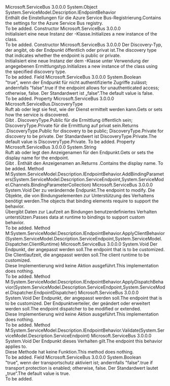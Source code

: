 <Type Name="ServiceRegistrySettings" FullName="Microsoft.ServiceBus.ServiceRegistrySettings">
  <TypeSignature Language="C#" Value="public class ServiceRegistrySettings : System.ServiceModel.Description.IEndpointBehavior" />
  <TypeSignature Language="ILAsm" Value=".class public auto ansi beforefieldinit ServiceRegistrySettings extends System.Object implements class System.ServiceModel.Description.IEndpointBehavior" />
  <TypeSignature Language="DocId" Value="T:Microsoft.ServiceBus.ServiceRegistrySettings" />
  <TypeSignature Language="VB.NET" Value="Public Class ServiceRegistrySettings&#xA;Implements IEndpointBehavior" />
  <TypeSignature Language="F#" Value="type ServiceRegistrySettings = class&#xA;    interface IEndpointBehavior" />
  <AssemblyInfo>
    <AssemblyName>Microsoft.ServiceBus</AssemblyName>
    <AssemblyVersion>3.0.0.0</AssemblyVersion>
  </AssemblyInfo>
  <Base>
    <BaseTypeName>System.Object</BaseTypeName>
  </Base>
  <Interfaces>
    <Interface>
      <InterfaceName>System.ServiceModel.Description.IEndpointBehavior</InterfaceName>
    </Interface>
  </Interfaces>
  <Docs>
    <summary><span data-ttu-id="ce01e-101">Enthält die Einstellungen für die Azure Service Bus-Registrierung.</span><span class="sxs-lookup"><span data-stu-id="ce01e-101">Contains the settings for the Azure Service Bus registry.</span></span></summary>
    <remarks>To be added.</remarks>
  </Docs>
  <Members>
    <Member MemberName=".ctor">
      <MemberSignature Language="C#" Value="public ServiceRegistrySettings ();" />
      <MemberSignature Language="ILAsm" Value=".method public hidebysig specialname rtspecialname instance void .ctor() cil managed" />
      <MemberSignature Language="DocId" Value="M:Microsoft.ServiceBus.ServiceRegistrySettings.#ctor" />
      <MemberSignature Language="VB.NET" Value="Public Sub New ()" />
      <MemberType>Constructor</MemberType>
      <AssemblyInfo>
        <AssemblyName>Microsoft.ServiceBus</AssemblyName>
        <AssemblyVersion>3.0.0.0</AssemblyVersion>
      </AssemblyInfo>
      <Parameters />
      <Docs>
        <summary><span data-ttu-id="ce01e-102">Initialisiert eine neue Instanz der <see cref="T:Microsoft.ServiceBus.ServiceRegistrySettings" />-Klasse.</span><span class="sxs-lookup"><span data-stu-id="ce01e-102">Initializes a new instance of the <see cref="T:Microsoft.ServiceBus.ServiceRegistrySettings" /> class.</span></span></summary>
        <remarks>To be added.</remarks>
      </Docs>
    </Member>
    <Member MemberName=".ctor">
      <MemberSignature Language="C#" Value="public ServiceRegistrySettings (Microsoft.ServiceBus.DiscoveryType discoveryType);" />
      <MemberSignature Language="ILAsm" Value=".method public hidebysig specialname rtspecialname instance void .ctor(valuetype Microsoft.ServiceBus.DiscoveryType discoveryType) cil managed" />
      <MemberSignature Language="DocId" Value="M:Microsoft.ServiceBus.ServiceRegistrySettings.#ctor(Microsoft.ServiceBus.DiscoveryType)" />
      <MemberSignature Language="F#" Value="new Microsoft.ServiceBus.ServiceRegistrySettings : Microsoft.ServiceBus.DiscoveryType -&gt; Microsoft.ServiceBus.ServiceRegistrySettings" Usage="new Microsoft.ServiceBus.ServiceRegistrySettings discoveryType" />
      <MemberType>Constructor</MemberType>
      <AssemblyInfo>
        <AssemblyName>Microsoft.ServiceBus</AssemblyName>
        <AssemblyVersion>3.0.0.0</AssemblyVersion>
      </AssemblyInfo>
      <Parameters>
        <Parameter Name="discoveryType" Type="Microsoft.ServiceBus.DiscoveryType" />
      </Parameters>
      <Docs>
        <param name="discoveryType"><span data-ttu-id="ce01e-103">Der Discovery-Typ, der angibt, ob der Endpunkt öffentlich oder privat ist.</span><span class="sxs-lookup"><span data-stu-id="ce01e-103">The discovery type that indicates whether the endpoint is public or private.</span></span> </param>
        <summary><span data-ttu-id="ce01e-104">Initialisiert eine neue Instanz der dem <see cref="T:Microsoft.ServiceBus.ServiceRegistrySettings" /> -Klasse unter Verwendung der angegebenen Ermittlungstyp.</span><span class="sxs-lookup"><span data-stu-id="ce01e-104">Initializes a new instance of the <see cref="T:Microsoft.ServiceBus.ServiceRegistrySettings" /> class using the specified discovery type.</span></span></summary>
        <remarks>To be added.</remarks>
      </Docs>
    </Member>
    <Member MemberName="allowUnauthenticatedAccess">
      <MemberSignature Language="C#" Value="protected bool allowUnauthenticatedAccess;" />
      <MemberSignature Language="ILAsm" Value=".field family bool allowUnauthenticatedAccess" />
      <MemberSignature Language="DocId" Value="F:Microsoft.ServiceBus.ServiceRegistrySettings.allowUnauthenticatedAccess" />
      <MemberSignature Language="VB.NET" Value="Protected allowUnauthenticatedAccess As Boolean " />
      <MemberSignature Language="F#" Value="val mutable allowUnauthenticatedAccess : bool" Usage="Microsoft.ServiceBus.ServiceRegistrySettings.allowUnauthenticatedAccess" />
      <MemberType>Field</MemberType>
      <AssemblyInfo>
        <AssemblyName>Microsoft.ServiceBus</AssemblyName>
        <AssemblyVersion>3.0.0.0</AssemblyVersion>
      </AssemblyInfo>
      <ReturnValue>
        <ReturnType>System.Boolean</ReturnType>
      </ReturnValue>
      <Docs>
        <summary><span data-ttu-id="ce01e-105">"true", wenn der Endpunkt für nicht authentifizierte Zugriffe zulässt; andernfalls "false".</span><span class="sxs-lookup"><span data-stu-id="ce01e-105">true if the endpoint allows for unauthenticated access; otherwise, false.</span></span> <span data-ttu-id="ce01e-106">Der Standardwert ist „false“.</span><span class="sxs-lookup"><span data-stu-id="ce01e-106">The default value is false.</span></span></summary>
        <remarks>To be added.</remarks>
      </Docs>
    </Member>
    <Member MemberName="DiscoveryMode">
      <MemberSignature Language="C#" Value="public Microsoft.ServiceBus.DiscoveryType DiscoveryMode { get; set; }" />
      <MemberSignature Language="ILAsm" Value=".property instance valuetype Microsoft.ServiceBus.DiscoveryType DiscoveryMode" />
      <MemberSignature Language="DocId" Value="P:Microsoft.ServiceBus.ServiceRegistrySettings.DiscoveryMode" />
      <MemberSignature Language="VB.NET" Value="Public Property DiscoveryMode As DiscoveryType" />
      <MemberSignature Language="F#" Value="member this.DiscoveryMode : Microsoft.ServiceBus.DiscoveryType with get, set" Usage="Microsoft.ServiceBus.ServiceRegistrySettings.DiscoveryMode" />
      <MemberType>Property</MemberType>
      <AssemblyInfo>
        <AssemblyName>Microsoft.ServiceBus</AssemblyName>
        <AssemblyVersion>3.0.0.0</AssemblyVersion>
      </AssemblyInfo>
      <ReturnValue>
        <ReturnType>Microsoft.ServiceBus.DiscoveryType</ReturnType>
      </ReturnValue>
      <Docs>
        <summary><span data-ttu-id="ce01e-107">Ruft ab oder legt sie fest, wie der Dienst ermittelt werden kann.</span><span class="sxs-lookup"><span data-stu-id="ce01e-107">Gets or sets how the service is discovered.</span></span> </summary>
        <value><span data-ttu-id="ce01e-108">Gibt <see cref="T:Microsoft.ServiceBus.DiscoveryType" />. DiscoveryType.Public für die Ermittlung öffentlich sein; DiscoveryType.Private für die Ermittlung auf privat sein.</span><span class="sxs-lookup"><span data-stu-id="ce01e-108">Returns <see cref="T:Microsoft.ServiceBus.DiscoveryType" />.DiscoveryType.Public for discovery to be public; DiscoveryType.Private for discovery to be private.</span></span> <span data-ttu-id="ce01e-109">Der Standardwert ist DiscoveryType.Private.</span><span class="sxs-lookup"><span data-stu-id="ce01e-109">The default value is DiscoveryType.Private.</span></span></value>
        <remarks>To be added.</remarks>
      </Docs>
    </Member>
    <Member MemberName="DisplayName">
      <MemberSignature Language="C#" Value="public string DisplayName { get; set; }" />
      <MemberSignature Language="ILAsm" Value=".property instance string DisplayName" />
      <MemberSignature Language="DocId" Value="P:Microsoft.ServiceBus.ServiceRegistrySettings.DisplayName" />
      <MemberSignature Language="VB.NET" Value="Public Property DisplayName As String" />
      <MemberSignature Language="F#" Value="member this.DisplayName : string with get, set" Usage="Microsoft.ServiceBus.ServiceRegistrySettings.DisplayName" />
      <MemberType>Property</MemberType>
      <AssemblyInfo>
        <AssemblyName>Microsoft.ServiceBus</AssemblyName>
        <AssemblyVersion>3.0.0.0</AssemblyVersion>
      </AssemblyInfo>
      <ReturnValue>
        <ReturnType>System.String</ReturnType>
      </ReturnValue>
      <Docs>
        <summary><span data-ttu-id="ce01e-110">Ruft ab oder legt den Anzeigenamen für den Endpunkt.</span><span class="sxs-lookup"><span data-stu-id="ce01e-110">Gets or sets the display name for the endpoint.</span></span></summary>
        <value><span data-ttu-id="ce01e-111">Gibt <see cref="T:System.String" />. Enthält den Anzeigenamen an.</span><span class="sxs-lookup"><span data-stu-id="ce01e-111">Returns <see cref="T:System.String" />.Contains the display name.</span></span> </value>
        <remarks>To be added.</remarks>
      </Docs>
    </Member>
    <Member MemberName="System.ServiceModel.Description.IEndpointBehavior.AddBindingParameters">
      <MemberSignature Language="C#" Value="void IEndpointBehavior.AddBindingParameters (System.ServiceModel.Description.ServiceEndpoint endpoint, System.ServiceModel.Channels.BindingParameterCollection bindingParameters);" />
      <MemberSignature Language="ILAsm" Value=".method hidebysig newslot virtual instance void System.ServiceModel.Description.IEndpointBehavior.AddBindingParameters(class System.ServiceModel.Description.ServiceEndpoint endpoint, class System.ServiceModel.Channels.BindingParameterCollection bindingParameters) cil managed" />
      <MemberSignature Language="DocId" Value="M:Microsoft.ServiceBus.ServiceRegistrySettings.System#ServiceModel#Description#IEndpointBehavior#AddBindingParameters(System.ServiceModel.Description.ServiceEndpoint,System.ServiceModel.Channels.BindingParameterCollection)" />
      <MemberSignature Language="VB.NET" Value="Sub AddBindingParameters (endpoint As ServiceEndpoint, bindingParameters As BindingParameterCollection) Implements IEndpointBehavior.AddBindingParameters" />
      <MemberType>Method</MemberType>
      <Implements>
        <InterfaceMember>M:System.ServiceModel.Description.IEndpointBehavior.AddBindingParameters(System.ServiceModel.Description.ServiceEndpoint,System.ServiceModel.Channels.BindingParameterCollection)</InterfaceMember>
      </Implements>
      <AssemblyInfo>
        <AssemblyName>Microsoft.ServiceBus</AssemblyName>
        <AssemblyVersion>3.0.0.0</AssemblyVersion>
      </AssemblyInfo>
      <ReturnValue>
        <ReturnType>System.Void</ReturnType>
      </ReturnValue>
      <Parameters>
        <Parameter Name="endpoint" Type="System.ServiceModel.Description.ServiceEndpoint" />
        <Parameter Name="bindingParameters" Type="System.ServiceModel.Channels.BindingParameterCollection" />
      </Parameters>
      <Docs>
        <param name="endpoint"><span data-ttu-id="ce01e-112">Der zu verändernde Endpunkt.</span><span class="sxs-lookup"><span data-stu-id="ce01e-112">The endpoint to modify.</span></span></param>
        <param name="bindingParameters"><span data-ttu-id="ce01e-113">Die Objekte, die von Bindungselementen zur Unterstützung des Verhaltens benötigt werden.</span><span class="sxs-lookup"><span data-stu-id="ce01e-113">The objects that binding elements require to support the behavior.</span></span></param>
        <summary>
            <span data-ttu-id="ce01e-114">Übergibt Daten zur Laufzeit an Bindungen benutzerdefiniertes Verhalten unterstützen.</span><span class="sxs-lookup"><span data-stu-id="ce01e-114">Passes data at runtime to bindings to support custom behavior.</span></span>
            </summary>
        <remarks>To be added.</remarks>
      </Docs>
    </Member>
    <Member MemberName="System.ServiceModel.Description.IEndpointBehavior.ApplyClientBehavior">
      <MemberSignature Language="C#" Value="void IEndpointBehavior.ApplyClientBehavior (System.ServiceModel.Description.ServiceEndpoint endpoint, System.ServiceModel.Dispatcher.ClientRuntime clientRuntime);" />
      <MemberSignature Language="ILAsm" Value=".method hidebysig newslot virtual instance void System.ServiceModel.Description.IEndpointBehavior.ApplyClientBehavior(class System.ServiceModel.Description.ServiceEndpoint endpoint, class System.ServiceModel.Dispatcher.ClientRuntime clientRuntime) cil managed" />
      <MemberSignature Language="DocId" Value="M:Microsoft.ServiceBus.ServiceRegistrySettings.System#ServiceModel#Description#IEndpointBehavior#ApplyClientBehavior(System.ServiceModel.Description.ServiceEndpoint,System.ServiceModel.Dispatcher.ClientRuntime)" />
      <MemberType>Method</MemberType>
      <Implements>
        <InterfaceMember>M:System.ServiceModel.Description.IEndpointBehavior.ApplyClientBehavior(System.ServiceModel.Description.ServiceEndpoint,System.ServiceModel.Dispatcher.ClientRuntime)</InterfaceMember>
      </Implements>
      <AssemblyInfo>
        <AssemblyName>Microsoft.ServiceBus</AssemblyName>
        <AssemblyVersion>3.0.0.0</AssemblyVersion>
      </AssemblyInfo>
      <ReturnValue>
        <ReturnType>System.Void</ReturnType>
      </ReturnValue>
      <Parameters>
        <Parameter Name="endpoint" Type="System.ServiceModel.Description.ServiceEndpoint" />
        <Parameter Name="clientRuntime" Type="System.ServiceModel.Dispatcher.ClientRuntime" />
      </Parameters>
      <Docs>
        <param name="endpoint"><span data-ttu-id="ce01e-115">Der Endpunkt, der angepasst werden soll.</span><span class="sxs-lookup"><span data-stu-id="ce01e-115">The endpoint that is to be customized.</span></span></param>
        <param name="clientRuntime"><span data-ttu-id="ce01e-116">Die Clientlaufzeit, die angepasst werden soll.</span><span class="sxs-lookup"><span data-stu-id="ce01e-116">The client runtime to be customized.</span></span></param>
        <summary>
            <span data-ttu-id="ce01e-117">Diese Implementierung wird keine Aktion ausgeführt.</span><span class="sxs-lookup"><span data-stu-id="ce01e-117">This implementation does nothing.</span></span>
            </summary>
        <remarks>To be added.</remarks>
      </Docs>
    </Member>
    <Member MemberName="System.ServiceModel.Description.IEndpointBehavior.ApplyDispatchBehavior">
      <MemberSignature Language="C#" Value="void IEndpointBehavior.ApplyDispatchBehavior (System.ServiceModel.Description.ServiceEndpoint endpoint, System.ServiceModel.Dispatcher.EndpointDispatcher endpointDispatcher);" />
      <MemberSignature Language="ILAsm" Value=".method hidebysig newslot virtual instance void System.ServiceModel.Description.IEndpointBehavior.ApplyDispatchBehavior(class System.ServiceModel.Description.ServiceEndpoint endpoint, class System.ServiceModel.Dispatcher.EndpointDispatcher endpointDispatcher) cil managed" />
      <MemberSignature Language="DocId" Value="M:Microsoft.ServiceBus.ServiceRegistrySettings.System#ServiceModel#Description#IEndpointBehavior#ApplyDispatchBehavior(System.ServiceModel.Description.ServiceEndpoint,System.ServiceModel.Dispatcher.EndpointDispatcher)" />
      <MemberType>Method</MemberType>
      <Implements>
        <InterfaceMember>M:System.ServiceModel.Description.IEndpointBehavior.ApplyDispatchBehavior(System.ServiceModel.Description.ServiceEndpoint,System.ServiceModel.Dispatcher.EndpointDispatcher)</InterfaceMember>
      </Implements>
      <AssemblyInfo>
        <AssemblyName>Microsoft.ServiceBus</AssemblyName>
        <AssemblyVersion>3.0.0.0</AssemblyVersion>
      </AssemblyInfo>
      <ReturnValue>
        <ReturnType>System.Void</ReturnType>
      </ReturnValue>
      <Parameters>
        <Parameter Name="endpoint" Type="System.ServiceModel.Description.ServiceEndpoint" />
        <Parameter Name="endpointDispatcher" Type="System.ServiceModel.Dispatcher.EndpointDispatcher" />
      </Parameters>
      <Docs>
        <param name="endpoint"><span data-ttu-id="ce01e-118">Der Endpunkt, der angepasst werden soll.</span><span class="sxs-lookup"><span data-stu-id="ce01e-118">The endpoint that is to be customized.</span></span></param>
        <param name="endpointDispatcher"><span data-ttu-id="ce01e-119">Der Endpunktverteiler, der geändert oder erweitert werden soll.</span><span class="sxs-lookup"><span data-stu-id="ce01e-119">The endpoint dispatcher to be modified or extended.</span></span></param>
        <summary>
            <span data-ttu-id="ce01e-120">Diese Implementierung wird keine Aktion ausgeführt.</span><span class="sxs-lookup"><span data-stu-id="ce01e-120">This implementation does nothing.</span></span>
            </summary>
        <remarks>To be added.</remarks>
      </Docs>
    </Member>
    <Member MemberName="System.ServiceModel.Description.IEndpointBehavior.Validate">
      <MemberSignature Language="C#" Value="void IEndpointBehavior.Validate (System.ServiceModel.Description.ServiceEndpoint endpoint);" />
      <MemberSignature Language="ILAsm" Value=".method hidebysig newslot virtual instance void System.ServiceModel.Description.IEndpointBehavior.Validate(class System.ServiceModel.Description.ServiceEndpoint endpoint) cil managed" />
      <MemberSignature Language="DocId" Value="M:Microsoft.ServiceBus.ServiceRegistrySettings.System#ServiceModel#Description#IEndpointBehavior#Validate(System.ServiceModel.Description.ServiceEndpoint)" />
      <MemberSignature Language="VB.NET" Value="Sub Validate (endpoint As ServiceEndpoint) Implements IEndpointBehavior.Validate" />
      <MemberType>Method</MemberType>
      <Implements>
        <InterfaceMember>M:System.ServiceModel.Description.IEndpointBehavior.Validate(System.ServiceModel.Description.ServiceEndpoint)</InterfaceMember>
      </Implements>
      <AssemblyInfo>
        <AssemblyName>Microsoft.ServiceBus</AssemblyName>
        <AssemblyVersion>3.0.0.0</AssemblyVersion>
      </AssemblyInfo>
      <ReturnValue>
        <ReturnType>System.Void</ReturnType>
      </ReturnValue>
      <Parameters>
        <Parameter Name="endpoint" Type="System.ServiceModel.Description.ServiceEndpoint" />
      </Parameters>
      <Docs>
        <param name="endpoint"><span data-ttu-id="ce01e-121">Der Endpunkt dieses Verhalten gilt.</span><span class="sxs-lookup"><span data-stu-id="ce01e-121">The endpoint this behavior applies to.</span></span></param>
        <summary>
            <span data-ttu-id="ce01e-122">Diese Methode hat keine Funktion.</span><span class="sxs-lookup"><span data-stu-id="ce01e-122">This method does nothing.</span></span>
            </summary>
        <remarks>To be added.</remarks>
      </Docs>
    </Member>
    <Member MemberName="transportProtectionEnabled">
      <MemberSignature Language="C#" Value="protected bool transportProtectionEnabled;" />
      <MemberSignature Language="ILAsm" Value=".field family bool transportProtectionEnabled" />
      <MemberSignature Language="DocId" Value="F:Microsoft.ServiceBus.ServiceRegistrySettings.transportProtectionEnabled" />
      <MemberSignature Language="VB.NET" Value="Protected transportProtectionEnabled As Boolean " />
      <MemberSignature Language="F#" Value="val mutable transportProtectionEnabled : bool" Usage="Microsoft.ServiceBus.ServiceRegistrySettings.transportProtectionEnabled" />
      <MemberType>Field</MemberType>
      <AssemblyInfo>
        <AssemblyName>Microsoft.ServiceBus</AssemblyName>
        <AssemblyVersion>3.0.0.0</AssemblyVersion>
      </AssemblyInfo>
      <ReturnValue>
        <ReturnType>System.Boolean</ReturnType>
      </ReturnValue>
      <Docs>
        <summary><span data-ttu-id="ce01e-123">"true", wenn der transportschutz aktiviert ist; andernfalls "false".</span><span class="sxs-lookup"><span data-stu-id="ce01e-123">true if transport protection is enabled; otherwise, false.</span></span> <span data-ttu-id="ce01e-124">Der Standardwert lautet „true“.</span><span class="sxs-lookup"><span data-stu-id="ce01e-124">The default value is true.</span></span></summary>
        <remarks>To be added.</remarks>
      </Docs>
    </Member>
  </Members>
</Type>